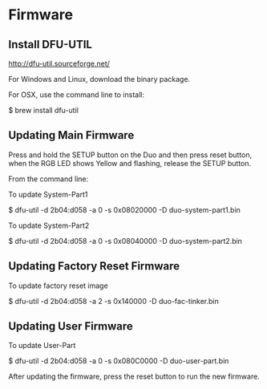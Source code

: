 # Firmware


## Install DFU-UTIL

http://dfu-util.sourceforge.net/

For Windows and Linux, download the binary package.

For OSX, use the command line to install:

$ brew install dfu-util


## Updating Main Firmware

Press and hold the SETUP button on the Duo and then press reset button, when the RGB LED shows Yellow and flashing, release the SETUP button.

From the command line:

To update System-Part1

$ dfu-util -d 2b04:d058 -a 0 -s 0x08020000 -D duo-system-part1.bin

To update System-Part2

$ dfu-util -d 2b04:d058 -a 0 -s 0x08040000 -D duo-system-part2.bin


## Updating Factory Reset Firmware

To update factory reset image

$ dfu-util -d 2b04:d058 -a 2 -s 0x140000 -D duo-fac-tinker.bin


## Updating User Firmware

To update User-Part

$ dfu-util -d 2b04:d058 -a 0 -s 0x080C0000 -D duo-user-part.bin

After updating the firmware, press the reset button to run the new firmware.



